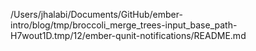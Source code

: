 /Users/jhalabi/Documents/GitHub/ember-intro/blog/tmp/broccoli_merge_trees-input_base_path-H7wout1D.tmp/12/ember-qunit-notifications/README.md